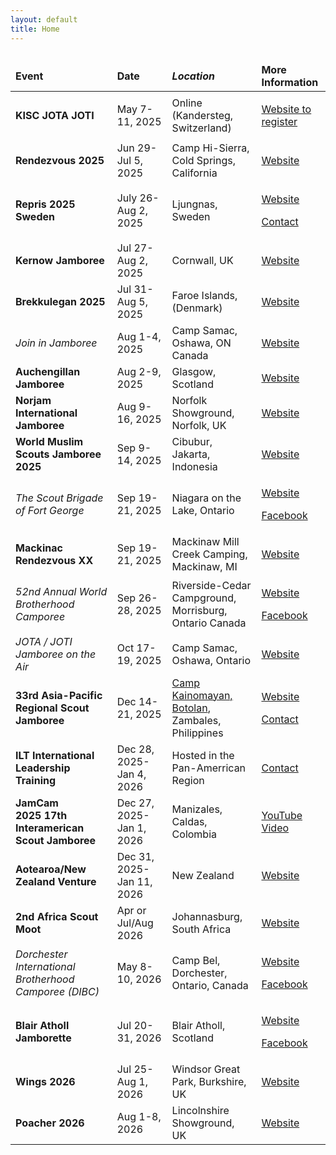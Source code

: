 ```yaml
---
layout: default
title: Home
---
```


<table class="table table-striped" style="width: 100%; float: left;" width="100%">
    <thead>
        <tr style="height: 18px;">
            <td style="width: 23%; height: 18px;"><strong>Event </strong></td>
            <td style="width: 17%; height: 18px;"><strong>Date </strong></td>
            <td style="width: 27.6228%; height: 18px;"><em><strong>Location</strong></em></td>
            <td style="width: 21.3772%; height: 18px;"><strong>More Information </strong></td>
        </tr>
    </thead>
    <tbody>
        <tr style="height: 40px;">
            <td style="width: 23%; height: 40px;"><strong>KISC JOTA JOTI</strong></td>
            <td style="width: 17%; height: 40px;">May 7-11, 2025</td>
            <td style="width: 27.6228%; height: 40px;">Online (Kandersteg, Switzerland)</td>
            <td style="width: 21.3772%; height: 40px;">
                <p>
                    <a href="https://jotajoti.kisc.ch/" target="_blank" rel="noopener noreferrer">Website to register</a>
                </p>
            </td>
        </tr>
        <tr style="height: 40px;">
            <td style="width: 23%; height: 40px;"><strong>Rendezvous 2025</strong></td>
            <td style="width: 17%; height: 40px;">Jun 29- Jul 5, 2025</td>
            <td style="width: 27.6228%; height: 40px;">Camp Hi-Sierra, Cold Springs, California</td>
            <td style="width: 21.3772%; height: 40px;">
                <a href="https://www.ir2025.us/" target="_blank" rel="noopener noreferrer">Website</a>
            </td>
        </tr>
        <tr style="height: 40px;">
            <td style="width: 23%; height: 40px;"><strong>Repris 2025 Sweden</strong></td>
            <td style="width: 17%; height: 40px;">July 26-Aug 2, 2025</td>
            <td style="width: 27.6228%; height: 40px;">Ljungnas, Sweden</td>
            <td style="width: 21.3772%; height: 40px;">
                <p>
                    <a href="https://repris2025.scout.se/international-scouts/" target="_blank" rel="noopener noreferrer">Website</a>
                </p>
                <p>
                    <a href="mailto:brian.wick@scouts.ca" target="_blank" rel="noopener noreferrer">Contact</a>
                </p>
            </td>
        </tr>
        <tr style="height: 40px;">
            <td style="width: 23%; height: 40px;"><strong>Kernow Jamboree</strong></td>
            <td style="width: 17%; height: 40px;">Jul 27-Aug 2, 2025</td>
            <td style="width: 27.6228%; height: 40px;">Cornwall, UK</td>
            <td style="width: 21.3772%; height: 40px;">
                <a href="https://kernowjamboree.org.uk/" target="_blank" rel="noopener noreferrer">Website</a>
            </td>
        </tr>
        <tr style="height: 40px;">
            <td style="width: 23%; height: 40px;"><strong>Brekkulegan&nbsp;2025</strong></td>
            <td style="width: 17%; height: 40px;">Jul 31-Aug 5, 2025</td>
            <td style="width: 27.6228%; height: 40px;">Faroe Islands, (Denmark)</td>
            <td style="width: 21.3772%; height: 40px;">
                <a href="https://www.brekkulegan.com/" target="_blank" rel="noopener noreferrer">Website</a>
            </td>
        </tr>
        <tr style="height: 40px;">
            <td style="width: 23%; height: 40px;"><em>Join in Jamboree</em></td>
            <td style="width: 17%; height: 40px;">Aug 1-4, 2025</td>
            <td style="width: 27.6228%; height: 40px;">Camp Samac, Oshawa, ON Canada</td>
            <td style="width: 21.3772%; height: 40px;">
                <a href="http://www.joininjamboree.ca" target="_blank" rel="noopener noreferrer">Website</a>
            </td>
        </tr>
        <tr style="height: 40px;">
            <td style="width: 23%; height: 40px;"><strong>Auchengillan Jamboree</strong></td>
            <td style="width: 17%; height: 40px;">Aug 2-9, 2025</td>
            <td style="width: 27.6228%; height: 40px;">Glasgow, Scotland</td>
            <td style="width: 21.3772%; height: 40px;">
                <a href="https://www.aj25.co.uk/" target="_blank" rel="noopener noreferrer">Website</a>
            </td>
        </tr>
        <tr style="height: 40px;">
            <td style="width: 23%; height: 40px;"><strong>Norjam International Jamboree</strong></td>
            <td style="width: 17%; height: 40px;">Aug 9-16, 2025</td>
            <td style="width: 27.6228%; height: 40px;">Norfolk Showground, Norfolk, UK</td>
            <td style="width: 21.3772%; height: 40px;">
                <a href="https://www.norjam.org.uk/" target="_blank" rel="noopener noreferrer">Website</a>
            </td>
        </tr>
        <tr style="height: 40px;">
            <td style="width: 23%; height: 40px;"><strong>World Muslim Scouts Jamboree 2025</strong></td>
            <td style="width: 17%; height: 40px;">Sep 9-14, 2025</td>
            <td style="width: 27.6228%; height: 40px;">Cibubur, Jakarta, Indonesia</td>
            <td style="width: 21.3772%; height: 40px;">
                <a href="https://wmsjamboree-gontor.org/" target="_blank" rel="noopener noreferrer">Website</a>
            </td>
        </tr>
        <tr style="height: 40px;">
            <td style="width: 23%; height: 40px;"><em>The Scout Brigade of Fort George</em></td>
            <td style="width: 17%; height: 40px;">Sep 19-21, 2025</td>
            <td style="width: 27.6228%; height: 40px;">Niagara on the Lake, Ontario</td>
            <td style="width: 21.3772%; height: 40px;">
                <p>
                    <a href="https://sbfg.scouter.ca/" target="_blank" rel="noopener noreferrer">Website</a>
                </p>
                <p>
                    <a href="https://www.facebook.com/scoutbrigadefortgeorge" target="_blank" rel="noopener noreferrer">Facebook</a>
                </p>
            </td>
        </tr>
        <tr style="height: 40px;">
            <td style="width: 23%; height: 40px;"><strong>Mackinac Rendezvous XX</strong></td>
            <td style="width: 17%; height: 40px;">Sep 19-21, 2025</td>
            <td style="width: 27.6228%; height: 40px;">Mackinaw Mill Creek Camping, Mackinaw, MI</td>
            <td style="width: 21.3772%; height: 40px;">
                <a href="https://michiganscouting.org/macrendezvous/" target="_blank" rel="noopener noreferrer">Website</a>
            </td>
        </tr>
        <tr style="height: 40px;">
            <td style="width: 23%; height: 40px;"><em>52nd Annual World Brotherhood Camporee</em></td>
            <td style="width: 17%; height: 40px;">Sep 26-28, 2025</td>
            <td style="width: 27.6228%; height: 40px;">Riverside-Cedar Campground, Morrisburg, Ontario Canada</td>
            <td style="width: 21.3772%; height: 40px;">
                <p>
                    <a href="https://brotherhoodcamporee.ca/" target="_blank" rel="noopener noreferrer">Website</a>
                </p>
                <p>
                    <a href="https://www.facebook.com/BHoodCamp/" target="_blank" rel="noopener noreferrer">Facebook</a>
                </p>
            </td>
        </tr>
        <tr style="height: 40px;">
            <td style="width: 23%; height: 40px;"><em>JOTA / JOTI Jamboree on the Air</em></td>
            <td style="width: 17%; height: 40px;">Oct 17-19, 2025</td>
            <td style="width: 27.6228%; height: 40px;">Camp Samac, Oshawa, Ontario</td>
            <td style="width: 21.3772%; height: 40px;">
                <p>
                    <a href="http://www.jota.ca" target="_blank" rel="noopener noreferrer">Website</a>
                </p>
            </td>
        </tr>
        <tr style="height: 40px;">
            <td style="width: 23%; height: 40px;"><strong>33rd Asia-Pacific Regional Scout Jamboree</strong></td>
            <td style="width: 17%; height: 40px;">Dec 14-21, 2025</td>
            <td style="width: 27.6228%; height: 40px;"><a href="https://en.wikipedia.org/wiki/Botolan" target="_blank" rel="noopener noreferrer">Camp Kainomayan, Botolan</a>, Zambales, Philippines</td>
            <td style="width: 21.3772%; height: 40px;">
                <p>
                    <a href="https://treehouse.scout.org/33rdAPRJamboree" target="_blank" rel="noopener noreferrer">Website</a>
                </p>
                <p>
                    <a href="mailto:brian.wick@scouts.ca?subject=33rd Asia Pacific Jamboree Philippines" target="_blank" rel="noopener noreferrer">Contact</a>
                </p>
            </td>
        </tr>
        <tr style="height: 40px;">
            <td style="width: 23%; height: 40px;"><strong>ILT International Leadership Training</strong></td>
            <td style="width: 17%; height: 40px;">Dec 28, 2025-Jan 4, 2026</td>
            <td style="width: 27.6228%; height: 40px;">Hosted in the Pan-Amerrican Region</td>
            <td style="width: 21.3772%; height: 40px;">
                <a href="mailto:international@scouts.ca" target="_blank" rel="noopener noreferrer">Contact</a>
            </td>
        </tr>
        <tr style="height: 40px;">
            <td style="width: 23%; height: 40px;"><strong>JamCam 2025&nbsp;17th Interamerican Scout Jamboree</strong></td>
            <td style="width: 17%; height: 40px;">Dec 27, 2025-Jan 1, 2026</td>
            <td style="width: 27.6228%; height: 40px;">Manizales, Caldas, Colombia</td>
            <td style="width: 21.3772%; height: 40px;">
                <a href="https://www.youtube.com/watch?v=rw-42ivbfUU" target="_blank" rel="noopener noreferrer">YouTube Video</a>
            </td>
        </tr>
        <tr style="height: 40px;">
            <td style="width: 23%; height: 40px;"><strong>Aotearoa/New Zealand Venture</strong></td>
            <td style="width: 17%; height: 40px;">Dec 31, 2025-Jan 11, 2026</td>
            <td style="width: 27.6228%; height: 40px;">New Zealand</td>
            <td style="width: 21.3772%; height: 40px;">
                <a href="https://venture.scouts.nz/" target="_blank" rel="noopener noreferrer">Website</a>
            </td>
        </tr>
        <tr style="height: 40px;">
            <td style="width: 23%; height: 40px;"><strong>2nd Africa Scout Moot</strong></td>
            <td style="width: 17%; height: 40px;">Apr or Jul/Aug 2026</td>
            <td style="width: 27.6228%; height: 40px;">Johannasburg, South Africa</td>
            <td style="width: 21.3772%; height: 40px;">
                <a href="https://www.scouts.org.za/2024/02/14/get-ready-for-the-2nd-africa-rover-moot-2026/" target="_blank" rel="noopener noreferrer">Website</a>
            </td>
        </tr>
        <tr style="height: 40px;">
            <td style="width: 23%; height: 40px;"><em>Dorchester International Brotherhood Camporee (DIBC)</em></td>
            <td style="width: 17%; height: 40px;">May 8-10, 2026</td>
            <td style="width: 27.6228%; height: 40px;">Camp Bel, Dorchester, Ontario, Canada</td>
            <td style="width: 21.3772%; height: 40px;">
                <p>
                    <a href="https://www.dibccamp.com/" target="_blank" rel="noopener noreferrer">Website</a>
                </p>
                <p>
                    <a href="https://www.facebook.com/DIBCamporee" target="_blank" rel="noopener noreferrer">Facebook</a>
                </p>
            </td>
        </tr>
        <tr style="height: 40px;">
            <td style="width: 23%; height: 40px;"><strong>Blair Atholl Jamborette</strong></td>
            <td style="width: 17%; height: 40px;">Jul 20-31, 2026</td>
            <td style="width: 27.6228%; height: 40px;">Blair Atholl, Scotland</td>
            <td style="width: 21.3772%; height: 40px;">
                <p>
                    <a href="http://www.jamborette.org.uk" target="_blank" rel="noopener noreferrer">Website</a>
                </p>
                <p>
                    <a href="https://www.facebook.com/BAJamborette" target="_blank" rel="noopener noreferrer">Facebook</a>
                </p>
            </td>
        </tr>
        <tr style="height: 40px;">
            <td style="width: 23%; height: 40px;"><strong>Wings 2026</strong></td>
            <td style="width: 17%; height: 40px;">Jul 25-Aug 1, 2026</td>
            <td style="width: 27.6228%; height: 40px;">Windsor Great Park, Burkshire, UK</td>
            <td style="width: 21.3772%; height: 40px;">
                <a href="https://wingsjamboree.org.uk/" target="_blank" rel="noopener noreferrer">Website</a>
            </td>
        </tr>
        <tr style="height: 40px;">
            <td style="width: 23%; height: 40px;"><strong>Poacher 2026</strong></td>
            <td style="width: 17%; height: 40px;">Aug 1-8, 2026</td>
            <td style="width: 27.6228%; height: 40px;">Lincolnshire Showground, UK</td>
            <td style="width: 21.3772%; height: 40px;">
                <a href="https://blog.poacher.org.uk/listing/introducing-poacher-2026">Website</a>
            </td>
        </tr>
    </tbody>
</table>

